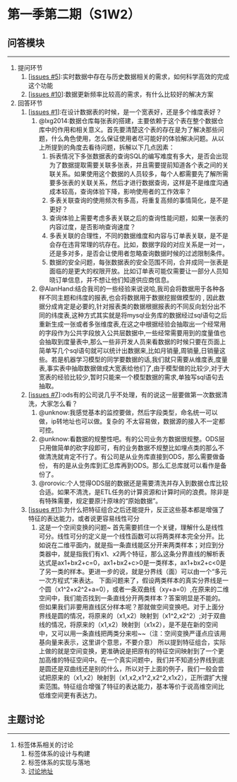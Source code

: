 # 第一季第二期（S1W2）

## 问答模块
--------------------------------
1. 提问环节
    1. [[issues #5](https://github.com/dantezhao/data-group/issues/5)]:实时数据中存在与历史数据相关的需求，如何科学高效的完成这个功能
    2. [[issues #10](https://github.com/dantezhao/data-group/issues/10)]:数据更新频率比较高的需求，有什么比较好的解决方案
2. 回答环节
    1. [[issues #1](https://github.com/dantezhao/data-group/issues/1)]:在设计数据表的时候，是一个宽表好，还是多个维度表好？
        1. @lxg2014:数据仓库每张表的搭建，主要依赖于这个表在整个数据仓库中的作用和相关意义。首先要清楚这个表的存在是为了解决那些问题，什么角色使用，怎么保证使用者尽可能好的体验解决问题。从以上所提到的角度去看待问题，拆解以下几点因素：
            1. 拆表情况下多张数据表的查询SQL的编写难度有多大，是否会出现为了数据提取需要关联多张表，并且需要提前知道各个表之间的关联关系。如果使用这个数据的人员较多，每个人都需要先了解所需要多张表的关联关系，然后才进行数据查询，这样是不是维度沟通成本较高，查询体验下降，影响使用者的工作效率？
            2. 多表关联查询的使用频次有多高，将重复高频的事情简化，是不是更好？
            3. 查询体验上需要考虑多表关联之后的查询性能问题，如果一张表的内容过度，是否影响查询速度？
            4. 多表关联的合理性，不同的数据维度和内容与订单表关联，是不是会存在违背常理的坑存在。比如，数据字段的对应关系是一对一，还是多对多，是否会让使用者忽略查询数据时候的过滤限制条件。
            5. 数据的安全问题，每张数据表的安全范围不同，合并成同一张表是面临的是更大的权限开放。比如订单表可能仅需要让一部分人员知晓订单信息，并不想让他们知道供应商信息。
        2. @AlanHand:结合我司的一些经验来说说哈,我司会将数据用于各种各样不同主题和纬度的报表,也会将数据用于数据挖掘做模型的 , 因此数据分成肯定是必要的,针对报表类的数据根据报表的不同反向划分出不同的纬度表,这种方式其实就是将mysql业务库的数据经过sql语句之后重新生成一张或者多张维度表,在这之中根据经验会抽取出一个经常用的字段作为公共字段放入公共层数据中,一些经常需要用到的度量值也会抽取到度量表中,那么一些非开发人员来看数据的时候只要在页面上简单写几个sql语句就可以统计出数据来,比如月销量,周销量,日销量这些。若是机器学习模型的同学要数据的话,我们就只需要从维度表,度量表,事实表中抽取数据做成大宽表给他们了,由于模型做的比较少,对于大宽表的经验比较少,暂时只能来一个模型数据的需求,单独写sql语句去抽取。
    2. [[issues #7](https://github.com/dantezhao/data-group/issues/7)]:ods有的公司说几乎不处理，有的说这一层要做第一次数据清洗，大家怎么看？
        1. @unknow:我感觉基本的监控要做，然后字段类型，命名统一可以做，ip转地址也可以做。复杂的 不太容易做，数据源的接入不一定都可控。 
        2. @unknow:看数据的规整性吧。有的公司业务方数据很规整。ODS层只用做简单的砍字段即可，有的业务数据不规整比如埋点类的那么不做清洗就肯定不行了。有公司是从业务库直接到ODS，那么需要做备份， 有的是从业务库到汇总库再到ODS。那么汇总库就可以看作是备份了。
        3. @rorovic:个人觉得ODS层的数据还是需要清洗并存入到数据仓库比较合适。如果不清洗，是ETL任务的计算资源和计算时间的浪费。除非是有特殊需要，规定要原汁原味的“原始数据”。
    3. [[issues #11](https://github.com/dantezhao/data-group/issues/11)]:为什么把特征组合之后还能提升，反正这些基本都是增强了特征的表达能力，或者说更容易线性可分
        1. 这是一个空间变换的问题~
首先需要抓住一个关键，理解什么是线性可分。线性可分的定义是一个线性函数可以将两类样本完全分开。比如说在二维平面内，就是指一条直线能区分开来两类样本；对应到分类器中，就是指我们有x1、x2两个特征，那么这条分界直线的解析表达式是ax1+bx2+c=0，ax1+bx2+c>0是一类样本，ax1+bx2+c<0是了另一类的样本。更进一步的说，就是分界线（面）可以由一个“多元一次方程式”来表达。
下面问题来了，假设两类样本的真实分界线是一个圆（x1^2+x2^2+a=0），或者一条双曲线（xy+a=0）,在原来的二维空间中，我们能否找到一条直线分开两类样本？答案明显是不能的。但如果我们非要用直线区分样本呢？那就做空间变换吧。对于上面分界线是圆的情况，将原来的（x1,x2）映射到（x1^2,x2^2）;对于双曲线的情况，将原来的（x1,x2）映射到（x1x2），是不是在新的空间中，又可以用一条直线把两类分来啦~~（注：空间变换严谨点应该用基向量来表示，这里讲个意思，不要介意）
所以提到特征组合，实际上做的就是空间变换，更准确说是把原有的特征空间映射到了一个更加高维的特征空间中。在一个真实问题中，我们并不知道分界线到底是圆还是双曲线还是别的什么，所以对于上面的例子，我们一般会尝试把原来的（x1,x2）映射到（x1,x2,x1^2,x2^2,x1x2），正所谓扩大搜索范围。特征组合增强了特征的表达能力，基本等价于说高维空间比低维空间更有表达力。

## 主题讨论
--------------------------------
1. 标签体系相关的讨论
    1. 标签体系的设计与构建
    2. 标签体系的实现与落地
    3. [讨论地址](https://github.com/dantezhao/data-group/issues/12)